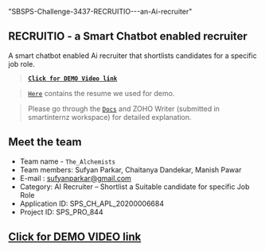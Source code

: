 "SBSPS-Challenge-3437-RECRUITIO---an-Ai-recruiter" 


## RECRUITIO - a Smart Chatbot enabled recruiter

A smart chatbot enabled Ai recruiter that shortlists candidates for a specific job role.

> **[`Click for DEMO Video link`](https://youtu.be/2i3h2hU-V1M)**

> [`Here`](https://github.com/SmartPracticeschool/SBSPS-Challenge-3437-RECRUITIO---an-Ai-recruiter/blob/master/Manish_resume5.0.pdf) contains the resume we used for demo.

> Please go through the [`Docs`](https://github.com/SmartPracticeschool/SBSPS-Challenge-3437-RECRUITIO---an-Ai-recruiter/blob/master/project%20report/SBSPS_Challenge_3437.pdf) and ZOHO Writer (submitted in smartinternz workspace) for detailed explanation. 

## Meet the team

* Team name - `The_Alchemists`
* Team members: Sufyan Parkar, Chaitanya Dandekar, Manish Pawar
* E-mail : sufyanparkar@gmail.com
* Category:  AI Recruiter – Shortlist a Suitable candidate for specific Job Role
* Application ID: SPS_CH_APL_20200006684
* Project ID: SPS_PRO_844 

## [Click for DEMO VIDEO link](https://youtu.be/2i3h2hU-V1M)
